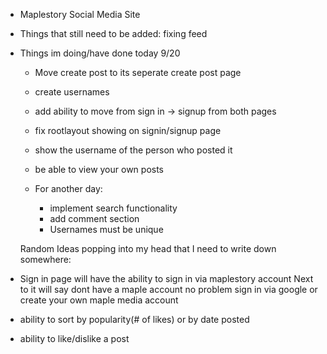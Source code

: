 - Maplestory Social Media Site

- Things that still need to be added:
  fixing feed

- Things im doing/have done today 9/20

  - Move create post to its seperate create post page
  - create usernames
  - add ability to move from sign in -> signup from both pages
  - fix rootlayout showing on signin/signup page
  - show the username of the person who posted it
  - be able to view your own posts

  - For another day:
    - implement search functionality
    - add comment section
    - Usernames must be unique

  Random Ideas popping into my head that I need to write down somewhere:

- Sign in page will have the ability to sign in via maplestory account
  Next to it will say dont have a maple account no problem sign in via google or create your own maple media account
- ability to sort by popularity(# of likes) or by date posted
- ability to like/dislike a post
